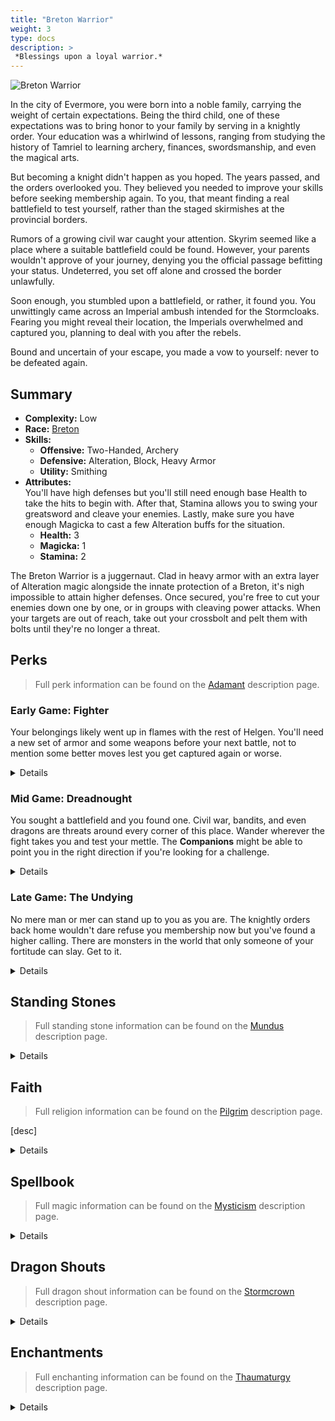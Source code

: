 ```yaml
---
title: "Breton Warrior"
weight: 3
type: docs
description: >
 *Blessings upon a loyal warrior.*
---
```


![Breton Warrior](/Pictures/sss/builds/breton-warrior.png)

In the city of Evermore, you were born into a noble family, carrying the weight of certain expectations. Being the third child, one of these expectations was to bring honor to your family by serving in a knightly order. Your education was a whirlwind of lessons, ranging from studying the history of Tamriel to learning archery, finances, swordsmanship, and even the magical arts.

But becoming a knight didn't happen as you hoped. The years passed, and the orders overlooked you. They believed you needed to improve your skills before seeking membership again. To you, that meant finding a real battlefield to test yourself, rather than the staged skirmishes at the provincial borders.

Rumors of a growing civil war caught your attention. Skyrim seemed like a place where a suitable battlefield could be found. However, your parents wouldn't approve of your journey, denying you the official passage befitting your status. Undeterred, you set off alone and crossed the border unlawfully.

Soon enough, you stumbled upon a battlefield, or rather, it found you. You unwittingly came across an Imperial ambush intended for the Stormcloaks. Fearing you might reveal their location, the Imperials overwhelmed and captured you, planning to deal with you after the rebels.

Bound and uncertain of your escape, you made a vow to yourself: never to be defeated again.

## Summary

* **Complexity:** Low
* **Race:** [Breton](## "Major Skill: Conjuration
Minor Skills: Alchemy, Alteration, Illusion, Restoration, Speech
Spell Warding: Your Magic Resistance is increased by 25%, and you have a 15% chance to absorb the Magicka from incoming spells.")
* **Skills:**
  * **Offensive:** Two-Handed, Archery
  * **Defensive:** Alteration, Block, Heavy Armor
  * **Utility:** Smithing
* **Attributes:**  
  You'll have high defenses but you'll still need enough base Health to take the hits to begin with. After that, Stamina allows you to swing your greatsword and cleave your enemies. Lastly, make sure you have enough Magicka to cast a few Alteration buffs for the situation.
  * **Health:** 3
  * **Magicka:** 1
  * **Stamina:** 2

The Breton Warrior is a juggernaut. Clad in heavy armor with an extra layer of Alteration magic alongside the innate protection of a Breton, it's nigh impossible to attain higher defenses. Once secured, you're free to cut your enemies down one by one, or in groups with cleaving power attacks. When your targets are out of reach, take out your crossbolt and pelt them with bolts until they're no longer a threat.

## Perks

> Full perk information can be found on the [Adamant](https://www.nexusmods.com/skyrimspecialedition/mods/30191) description page.

### Early Game: Fighter

Your belongings likely went up in flames with the rest of Helgen. You'll need a new set of armor and some weapons before your next battle, not to mention some better moves lest you get captured again or worse.

<details>

#### Alteration

*Oakflesh provides a much-needed extra layer of protection.*

* **Philosopher 1 (10):** Alteration spells cost 25% less Magicka.


#### Archery

*Carry a crossbow for distant enemies.*

* **Marksman 1 (10):** Bows deal 25% more damage.

#### Block

*The flat of your sword can serve as a shield for extra defense.*

* **Gladiator 1 (10):** Blocking is 25% more effective.
* **Deadly Bash 1 (20):** Bashing does five times more damage.

#### Heavy Armor

*A knight needs to move naturally in heavy armor. Wear it as often as you can.*

* **Defender 1 (10):** Heavy armor is 25% more effective.
* **Conditioning 1 (20):** You gain 50% Health Regeneration when wearing a heavy armor chest piece.

#### Smithing

*You're far from your family's quartermaster. Learn how to maintain your own gear.*

* **Craftsman 1 (10):** You can temper all items by one additional tier.
* **Basic Smithing (20):** You can create Steel and Leather items at any forge.

#### Two-handed

*You always thought a big sword sends a strong message.*

* **Champion 1 (10):** Two-handed weapons do 25% more damage.
* **Deep Wounds (20):** Greatswords have a 10% chance of doing critical damage.
* **Warrior’s Stance 1 (30):** Power attacks with Two-handed weapons deal 25% extra damage and have a chance to decapitate your enemies.

</details>

### Mid Game: Dreadnought

You sought a battlefield and you found one. Civil war, bandits, and even dragons are threats around every corner of this place. Wander wherever the fight takes you and test your mettle. The **Companions** might be able to point you in the right direction if you're looking for a challenge.

<details>

#### Alteration

*Your second skin now absorbs much of the impact, keeping you on your feet longer.*

* **Balance 1 (30):** Alteration spells last 50% longer.
* **Stability (40):** You resist 50% of incoming stagger while under the effects of an armor spell.

#### Archery

*Make your bolts count if you're forced to resort to them.*

* **Eagle Eye 1 (20):** Bows have a 10% chance of dealing critical damage.
* **Grim Focus 1 (40):** Critical hits with bows deal three times damage.
* **Marksman 2 (50):** Bows deal 50% more damage.

#### Block

*A nicely timed bash will leave your opponents dazed and open for punishment.*

* **Defensive Maneuvers (30):** Blocking no longer slows your movement.
* **Stunning Strike (40):** Bashes also deals damage to Magicka and Stamina.
* **Gladiator 2 (50):** Blocking is 50% more effective.

#### Heavy Armor

*Your metal shell provides numerous advantages once you're comfortable in it.*

* **Juggernaut 1 (30):** You receive a 25% bonus to armor rating when wearing a heavy armor chest piece.
* **Unstoppable (40):** Your Armor weighs nothing and doesn’t slow you down when wearing a heavy armor chest piece.
* **Immovable (40):** You resist 50% of incoming stagger when wearing a heavy armor chest piece.
* **Defender 2 (50):** Heavy armor is 50% more effective. 
* **Conditioning (60):** You gain 100% Health Regeneration when wearing a heavy armor chest piece.

#### Smithing

*Try you hand at making your own armor. You might be able to mimic the smiths of Orsinium, even.*

* **Blacksmith (30):** You can temper all items by one additional tier.
* **Journeyman Smithing (40):** You can create Dwarven, Scaled, and Steel Plate items at any forge.
* **Craftsman 2 (50):** You can temper all items by two additional tiers.
* **Intermediate Smithing (60):** You can create Nordic and Orcish items at any forge.

#### Two-handed

*Your practiced sword arm will be able to cut down multiple foes at once.*

* **Overpower (40):** Power attacks with Two-handed weapons deal 50% extra damage to targets who are power attacking, drawing a bow, or casting a spell.
* **Heavy Cuts 1 (40):**  Critical attacks with greatswords deal three times more damage.
* **Champion 2 (50):** Two-handed weapons do 50% more damage.
* **Warrior’s Stance 2 (60):** Power attacks with Two-handed weapons deal 50% extra damage and have a chance to decapitate your enemies.
* **Cleave (70):** Power attacks with two-handed weapons hit all targets in front of you.

</details>

### Late Game: The Undying

No mere man or mer can stand up to you as you are. The knightly orders back home wouldn't dare refuse you membership now but you've found a higher calling. There are monsters in the world that only someone of your fortitude can slay. Get to it.

<details>

#### Alteration

*Even if you don't need the extra armor, continue to use Oakflesh for its other benefits.*

* **Philosopher 2 (50):** Alteration spells cost 50% less Magicka.
* **Balance 2 (60):** Alteration spells last 100% longer.
* **Spell Shield (70):** You have 25% Magic Resistance while under the effect of an armor spell.
* **Spell Sip (90):** You have a 25% chance to absorb the Magicka from incoming spells while under the effect of an armor spell.


#### Archery

*You're deadly enough with a crossbow even if it's not your main weapon.*

* **Eagle Eye 2 (70):** Bows have a 20% chance of dealing critical damage.
* **Grim Focus 2 (90):** Critical hits with bows deal five times damage.

#### Block

*Bashing your opponents back before sweeping them away with a wide cut.*

* **Disorienting Bash (60):** Bashing causes enemies to take 25% extra damage for 10 seconds.
* **Deadly Bash 2 (80):** Bashing does ten times more damage.
* **Battering Ram (100):** Bashing an enemy below half Health has a chance to knock them to the ground.

#### Heavy Armor

*Your armored shell is near impossible to penetrate, keeping you safe as you go on the offensive.*

* **Constitution 1 (60):** You take 25% less damage while power attacking, drawing a bow, or casting a spell while wearing a heavy armor chest piece.
* **Juggernaut 2 (70):** You receive a 50% bonus to armor rating when wearing a heavy armor chest piece.
* **Defiance (80):** You take 25% less damage when you fall below half Health while wearing a heavy armor chest piece.
* **Constitution 2 (90):** You take 50% less damage while power attacking, drawing a bow, or casting a spell while wearing a heavy armor chest piece..
* **Invincible (100):** Your Health regenerates twice as fast when you fall below half Health while wearing a heavy armor chest piece.

#### Smithing

*You've gotten good at this. Try utilizing parts from those monsters you've been slaying.*

* **Armorer (70):** You can temper all items by one additional tier.
* **Advanced Smithing (80):** You can create Ebony items at any forge.
* **Forgemaster (90):** You can temper all items by one additional tier.
* **Mythic Smithing (100):** You can create Daedric and Dragon items at any forge.

#### Two-handed

*Sometimes you swing your greatsword so beautifully you're the only one left to witness it.*

* **Deep Wounds 2 (70)::** Greatswords have a 20% chance of doing critical damage.
* **Massacre (80)::** Power attacks with Two-handed weapons 50% extra damage to targets who fall below half Health.
* **Heavy Cuts 2 (90)::**  Critical attacks with greatswords deal five times more damage.
* **Rampage (100):** Repeated power attacks against a single target with Two-handed weapons deal up to double damage.

</details>

## Standing Stones

> Full standing stone information can be found on the [Mundus](https://www.nexusmods.com/skyrimspecialedition/mods/33411) description page.

<details>

<img align="right" width="100" src="/Pictures/sss/builds/the-warrior.webp">

#### The Warrior (Guardian)

***Warborn:*** *Your Health is increased by 50, and blocking and bashing are 25% more effective.*

What's there not to like? Your guardian stone gives you plenty of Health and makes two options you can perform with your greatsword better.

<img align="right" width="100" src="/Pictures/sss/builds/the-lord.webp">

#### The Lord

***Blood of the North:*** *Your Health Regeneration is increased by 100%, and your Magic Resistance is increased by 25%.*

Health Regeneration is your main source of healing, and the boost to Magic Resistance means you need one less source of it to reach the cap. With this, your racial bonuses, and *Spell Shield*, for instance, you'd be at 75% without needing enchanting.

<img align="right" width="100" src="/Pictures/sss/builds/the-steed.webp">

#### The Steed

***Charioteer:*** *You move 20% faster and your Carry Weight is increased by 100.*

If you feel secure in your defenses, a 20% Movement Speed boost and a Carry Weight increase can provide plenty of utility. A great choice for the late game where you'll likely be indestructible from other sources.

</details>

## Faith

> Full religion information can be found on the [Pilgrim](https://www.nexusmods.com/skyrimspecialedition/mods/54099) description page.

[desc]

<details>

Though you did not make it into one of the templar knightly orders, you were raised to learn and worship the gods. This includes the Eight Divines such as **Arkay** and **Stendarr** that are widely worshiped in Breton culture, but also the elven gods of your ancestors such as **Magnus**.

#### Arkay

*Your Health is increased by 25.*

A warrior lives on the edge between life and death and, as such, they are intimately familiar with Arkay and his teachings. If you honor him, he will grant you extra life so that you can serve up more death to your enemies. A fair trade.

#### Magnus

*You have 5% Spell Absorption.*

Leaning into your elven heritage with Magnus makes you more in tune with sorcery, allowing you to absorb your enemies' spells more frequently. As you're likely to hit Armor Rating and Magic Resistance caps from other avenues, this bonus can be attractive in the late game.

#### Stendarr

*Your Health Regeneration is increased by 25.*

Knowing when to swing and when to stow your blade is essential for a proper warrior and following Stendarr shows a dedication towards justice. In return, the Steadfast God will help you stay on your feet longer with Health Regeneration.

[desc]

</details>

## Spellbook

> Full magic information can be found on the [Mysticism](https://www.nexusmods.com/skyrimspecialedition/mods/27839) description page.

<details>

<img align="right" width="100" height="100" src="/Pictures/sss/builds/skill-alteration.webp">

### Alteration

Bretons start with spells from 3 schools of magic, but you'll mostly use *Oakflesh* and Alteration for the entirety of your adventure. The others will help you get things rolling but in the long term you'll want to save your Magicka for what makes you tankier.

* **Oakflesh (Novice+):** *Your Armor Rating is increased by 80 for 120 seconds.*  
  The Armor Rating is always appreciated but as you get stronger you're mainly interested in the Magic and stagger resistance perks will add to these spells.

* **[Element] Shell (Adept+):** *Your [Element] Resistance is increased by 50% for 120 seconds.*  
  If you have an idea of what's coming in your direction, use this to shore up your defenses and close the distance. The Master versions will bring your resistance to the cap on their own, freeing your enchantment slots.

* **Equilibrium (Adept+):** *Sacrifices Health to restore a moderate amount of Magicka and Stamina.*  
  With your defenses, Health pool, and Natural Health regeneration, sometimes it will be prudent to drain your health in order to cast another spell or make more power attacks. Use your judgment, but you can take it.

</details>

## Dragon Shouts

> Full dragon shout information can be found on the [Stormcrown](https://www.nexusmods.com/skyrimspecialedition/mods/90659) description page.

<details>

#### Dragon Aspect<sup>DB</sup>
*Cooldown: 180/240/300 seconds*  

* **Mul:** *Increases Armor Rating by 50 for 600 seconds.*
* **Qah:** *Increases Armor Rating by 100 for 600 seconds.*
* **Diiv:** *Increases Armor Rating by 100 and Magic Resistance by 25% for 600 seconds.*
* **Meditation:** *Dragon Aspect does not trigger a Shout cooldown.*

The perfect defensive shout for a defensive warrior. Extra Armor Rating in its first two words and then a lovely amount of Magic Resistance with its final word. Add the meditation and it becomes completely free to use. The only downside is how hard it is to obtain.

#### Lightning Breath
*Cooldown: 60/90/120 seconds*

* **Strun:** *Deals 50 Shock damage to Health and Magicka.*
* **Gaar:** *Deals 75 Shock damage to Health and Magicka.*
* **Kest:** *Deals 100 Shock damage to Health and Magicka.*
* **Meditation:** *Lightning Breath deals extra Magicka damage over 30 seconds.*

The warrior lacks ranged options, making them especially vulnerable to enemies who cast spells at a distance. Lightning Breath works to drain them of Magicka to use for that, especially so with the meditation.

#### Subdue
*Cooldown: 60/90/120 seconds*  

* **Zun:** *Reduces enemy weapon damage by 25% for 20 seconds.*
* **Haal:** *Reduces enemy weapon damage by 25% for 40 seconds.*
* **Viik:** *Reduces enemy weapon damage by 25% for 60 seconds.*
* **Meditation:** *Subdue reduces enemy weapon damage by an additional 25%.*

You're already quite sturdy but robbing your opponents of their weapon damage makes you that much more durable. Consider this your bread and butter shout to use in boss rooms to make sure you aren't overpowered.

</details>

## Enchantments

> Full enchanting information can be found on the [Thaumaturgy](https://www.nexusmods.com/skyrimspecialedition/mods/57138) description page.

<details>

#### Weapon (Melee)

* **Damage Weapon:** *Reduces enemy weapon damage by 25% for 30 seconds.*
* **Damage Armor:** *Reduces enemy Armor Rating by 150 for 30 seconds.*
* **Absorb Stamina:** *Absorbs 30 Stamina.*

The top recommendation loses oomph as you become tankier but it's never a bad option. *Damage Armor* will improve your damage on every subsequent swing, and *Absorb Stamina* will let you dish out more power attacks while robbing them of being able to use their own.

#### Weapon (Ranged)

* **Silence:** *Living targets up to level 40 have a 25% chance to be silenced for 30 seconds.*
* **Damage Armor:** *Reduces enemy Armor Rating by 150 for 30 seconds.*
* **Chaos Damage:** *Has a 50% chance to deal 30 Fire, Frost, or Shock Damage.*

Your crossbow is a lot more versatile. Many ranged foes will be spellcasters and a 25% chance at shutting them down is a die worth rolling. Alternatively you can go for the same armor malus as above. For fun, *Chaos Damage* is another die roll to spice things up. 

#### Head

* **Fortify Power Attacks:** *You deal 25% more damage with power attacks.*
* **Fortify Block:** *You block 25% more damage.*
* **Fortify Archery:** *You deal 25% extra damage with ranged weapons.*

Power attacks make up a large percentage of your swings, especially once you gain the *Cleave* perk. If you can't get a hold of that, blocking more or dealing more ranged damage with your crossbow are solid options for this slot.

#### Chest

* **Fortify Power Attacks:** *You deal 25% more damage with power attacks.*
* **Fortify Alteration Cost:** *Your Alteration spells cost 25% less.*
* **Resist Stagger:** *You resist 25% of incoming stagger and take 25% less damage while staggered.*

Your defenses from other sources are so good you don't need to spend this slot on boosting them. Instead, grab more damage with power attacks or make your armor spells a little cheaper. If you don't have both stagger perks, *Resist Stagger* can be useful for staying on the offensive.

#### Gloves

* **Fortify Two-handed:** *You deal 25% extra damage with Two-handed weapons.*
* **Fortify Magicka:** *Your Magicka is increased by 50.*
* **Fortify Magicka Regeneration:** *Your Magicka Regeneration is increased by 50%.*

*Fortify Two-handed* is a no brainer. Raising Elemental Resistance is another option here but you can cover that with Alteration's shell spells. So instead of those enchantments boost your Magicka and Regeneration, allowing you to invest more into Stamina.

#### Boots

* **Fortify Movement Speed:** *Your Movement Speed is increased by 20%.*
* **Fortify Stamina Regeneration:** *Your Stamina Regeneration is increased by 50%.*
* **Fortify Stamina:** *Your Stamina is increased by 50.*

The pickings are slim for the warrior here. Movement Speed isn't a priority but useful enough to be the top choice. Stamina and Regeneration allow you to power attack, block, and bash more, so those are the two next best options as you can never have enough.

#### Necklace

* **Fortify Archery:** *You deal 25% extra damage with ranged weapons.*
* **Fortify Alteration Duration:** *Your Alteration spells last 50% longer.*
* **Resist Stagger:** *You resist 25% of incoming stagger and take 25% less damage while staggered.*

The boost to ranged damage is occasionally useful but enough to warrant the top spot. *Fortify Alteration Duration* is a convenience choice as your Alteration spells last a good while already. And, if you're still getting staggered, you can help mitigate that here.

#### Ring

* **Fortify Two-handed:** *You deal 25% extra damage with Two-handed weapons.*
* **Resist Disease:** *Your Disease Resistance is increased by 100%.*
* **Fortify Alteration Duration:** *Your Alteration spells last 50% longer.*

A boost to your main damage source is always worth taking. Standing toe to toe with enemies is a great way of contracting diseases. If you don't have resistance from another source, consider this enchantment or a lot of *Potions of Cure Disease* are in your future. 

</details>